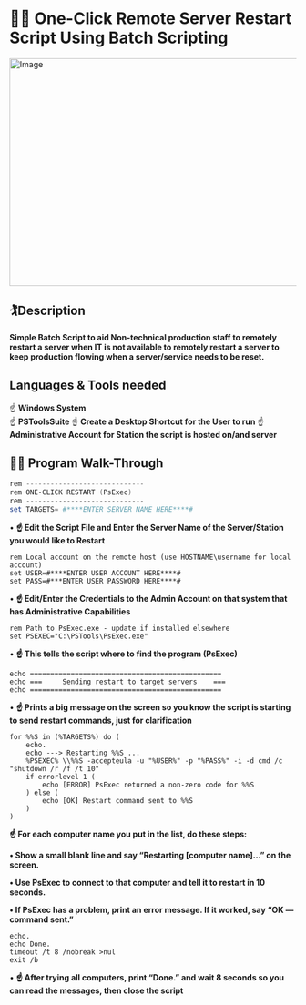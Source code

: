 <h1>🧑‍💻 One-Click Remote Server Restart Script Using Batch Scripting</h1>

<img width="600" height="400" alt="Image" src="https://github.com/user-attachments/assets/cfd224e8-be20-4cd6-827c-fdc8655eabdd" />

<h2>🏌️Description</h2>
<b>Simple Batch Script to aid Non-technical production staff to remotely restart a server when IT is not available to remotely restart a server to keep production flowing when a server/service needs to be reset.</b>
<h2>Languages & Tools needed</h2>
☝️ <b>Windows System</b><br>
☝️ <b>PSToolsSuite</b>
☝️ <b>Create a Desktop Shortcut for the User to run</b>
☝️ <b>Administrative Account for Station the script is hosted on/and server</b>

<h2>👨‍🔬 Program Walk-Through</h2>

```powershell
rem -----------------------------
rem ONE-CLICK RESTART (PsExec)
rem -----------------------------
set TARGETS= #****ENTER SERVER NAME HERE****#
```
• <b>☝️ Edit the Script File and Enter the Server Name of the Server/Station you would like to Restart</b><br>

```batch
rem Local account on the remote host (use HOSTNAME\username for local account)
set USER=#****ENTER USER ACCOUNT HERE****#
set PASS=#***ENTER USER PASSWORD HERE****#
```
• <b>☝️ Edit/Enter the Credentials to the Admin Account on that system that has Administrative Capabilities</b><br>

```batch
rem Path to PsExec.exe - update if installed elsewhere
set PSEXEC="C:\PSTools\PsExec.exe"
```

• <b>☝️ This tells the script where to find the program (PsExec)</b><br>

```batch
echo ===============================================
echo ===     Sending restart to target servers    ===
echo ===============================================
```

• <b>☝️ Prints a big message on the screen so you know the script is starting to send restart commands, just for clarification</b><br>

```batch
for %%S in (%TARGETS%) do (
    echo.
    echo ---> Restarting %%S ...
    %PSEXEC% \\%%S -accepteula -u "%USER%" -p "%PASS%" -i -d cmd /c "shutdown /r /f /t 10"
    if errorlevel 1 (
        echo [ERROR] PsExec returned a non-zero code for %%S
    ) else (
        echo [OK] Restart command sent to %%S
    )
)
```

<b> ☝️ For each computer name you put in the list, do these steps:

• Show a small blank line and say “Restarting [computer name]…” on the screen.

• Use PsExec to connect to that computer and tell it to restart in 10 seconds.

• If PsExec has a problem, print an error message. If it worked, say “OK — command sent.” </b><br>

```batch
echo.
echo Done.
timeout /t 8 /nobreak >nul
exit /b
```
• <b>☝️ After trying all computers, print “Done.” and wait 8 seconds so you can read the messages, then close the script</b><br>


